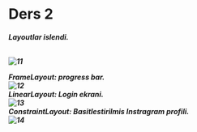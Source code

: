 

<h1> Ders 2
  <h5> Layoutlar islendi.<br><br>
    
![11](https://user-images.githubusercontent.com/52275789/116010816-1bca1d80-a62a-11eb-8c78-9ab8473d3ffa.png)

FrameLayout: progress bar.<br>
![12](https://user-images.githubusercontent.com/52275789/116010820-1cfb4a80-a62a-11eb-8947-16140ab28b65.png)
<br>
LinearLayout: Login ekrani.<br>
![13](https://user-images.githubusercontent.com/52275789/116010822-1d93e100-a62a-11eb-9878-2bb6c57294bb.png)
<br>
ConstraintLayout: Basitlestirilmis Instragram profili.<br>
![14](https://user-images.githubusercontent.com/52275789/116010827-1f5da480-a62a-11eb-9a12-f65a98568124.png)
